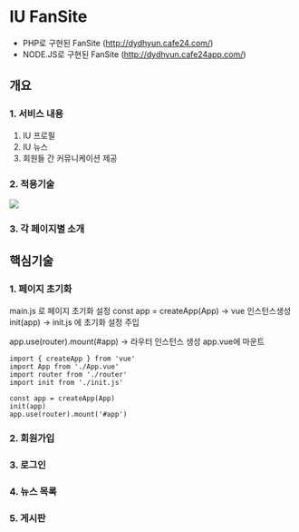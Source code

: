 # IU FanSite
* PHP로 구현된 FanSite (<http://dydhyun.cafe24.com/>)
* NODE.JS로 구현된 FanSite (<http://dydhyun.cafe24app.com/>)
## 개요
### 1. 서비스 내용 
1. IU 프로필
2. IU 뉴스
3. 회원들 간 커뮤니케이션 제공

### 2. 적용기술
<img src="https://img.shields.io/badge/vue.js-4FC08D?style=for-the-badge&logo=vue.js&logoColor=white">


### 3. 각 페이지별 소개

## 핵심기술
### 1. 페이지 초기화
main.js 로 페이지 초기화 설정
const app = createApp(App) -> vue 인스턴스생성
init(app) -> init.js 에 초기화 설정 주입

app.use(router).mount(#app) -> 라우터 인스턴스 생성 app.vue에 마운트
```
import { createApp } from 'vue'
import App from './App.vue'
import router from './router'
import init from './init.js'

const app = createApp(App)
init(app)
app.use(router).mount('#app')
```
### 2. 회원가입

### 3. 로그인

### 4. 뉴스 목록

### 5. 게시판

